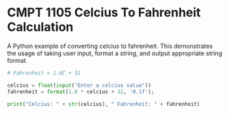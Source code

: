 # CMPT 1105 Celcius To Fahrenheit Calculation

A Python example of converting celcius to fahrenheit. This demonstrates the usage of taking user input, format a string, and output appropriate string format.

```python
# Fahrenheit = 1.8C + 32

celcius = float(input("Enter a celcius value"))
fahrenheit = format(1.8 * celcius + 32, '0.1f');

print("Celcius: " + str(celcius), " Fahrenheit: " + fahrenheit)
```

